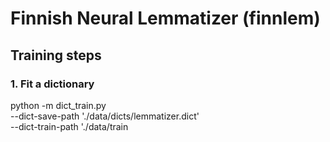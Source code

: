 # Finnish Neural Lemmatizer (finnlem)

## Training steps
### 1. Fit a dictionary
python -m dict_train.py \
	--dict-save-path './data/dicts/lemmatizer.dict' \
	--dict-train-path './data/train
